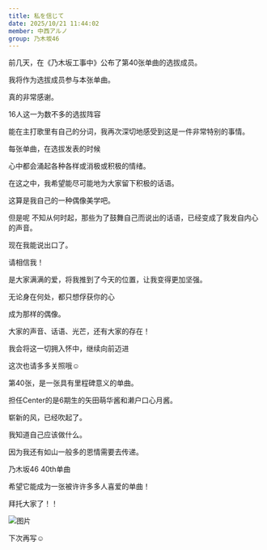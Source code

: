 ```yaml
---
title: 私を信じて
date: 2025/10/21 11:44:02
member: 中西アルノ
group: 乃木坂46
---
```


前几天，在《乃木坂工事中》公布了第40张单曲的选拔成员。



我将作为选拔成员参与本张单曲。


真的非常感谢。




16人这一为数不多的选拔阵容

能在主打歌里有自己的分词，我再次深切地感受到这是一件非常特别的事情。







每张单曲，在选拔发表的时候


心中都会涌起各种各样或消极或积极的情绪。



在这之中，我希望能尽可能地为大家留下积极的话语。



这算是我自己的一种偶像美学吧。





但是呢
不知从何时起，那些为了鼓舞自己而说出的话语，已经变成了我发自内心的声音。


现在我能说出口了。




请相信我！




是大家满满的爱，将我推到了今天的位置，让我变得更加坚强。




无论身在何处，都只想俘获你的心



成为那样的偶像。





大家的声音、话语、光芒，还有大家的存在！

我会将这一切拥入怀中，继续向前迈进



这次也请多多关照哦☺︎







第40张，是一张具有里程碑意义的单曲。


担任Center的是6期生的矢田萌华酱和濑户口心月酱。



崭新的风，已经吹起了。




我知道自己应该做什么。

因为我还有如山一般多的恩情需要去传递。








乃木坂46 40th单曲

希望它能成为一张被许许多多人喜爱的单曲！

拜托大家了！！



![图片](https://www.nogizaka46.com/images/46/0d2/5268f5a62ba68fc6654cceeb31d77.jpg)





下次再写☺︎